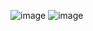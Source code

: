 ![image](https://github.com/1guilherme1python1/ecommerce_app/assets/92829260/a2ec4ff3-dc9c-4fab-b4e2-aede962fdcd9)
![image](https://github.com/1guilherme1python1/ecommerce_app/assets/92829260/42f54fd3-7435-4cf2-b948-eece2cc1d471)
